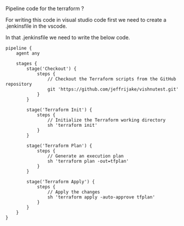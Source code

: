 Pipeline code for the terraform ?

For writing this code in visual studio code first we need to create a .jenkinsfile in the vscode.

In that .jenkinsfile we need to write the below code.

	pipeline {
	    agent any
	    
	    stages {
	        stage('Checkout') {
	            steps {
	                // Checkout the Terraform scripts from the GitHub repository
	                git 'https://github.com/jeffrijake/vishnutest.git'
	            }
	        }
	        
	        stage('Terraform Init') {
	            steps {
	                // Initialize the Terraform working directory
	                sh 'terraform init'
	            }
	        }
	        
	        stage('Terraform Plan') {
	            steps {
	                // Generate an execution plan
	                sh 'terraform plan -out=tfplan'
	            }
	        }
	        
	        stage('Terraform Apply') {
	            steps {
	                // Apply the changes
	                sh 'terraform apply -auto-approve tfplan'
	            }
	        }
	    }
	}